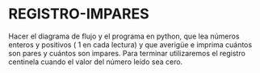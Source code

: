 # REGISTRO-IMPARES
Hacer el diagrama de flujo y el programa en python, que lea números enteros y positivos ( 1 en cada lectura) y que averigüe e imprima cuántos son pares y cuántos son impares. Para terminar utilizaremos el registro centinela cuando el valor del número leído sea cero.
